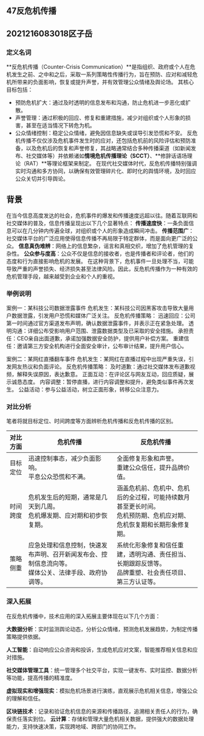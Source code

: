 
47反危机传播
---
2021216083018区子岳
---
### 定义名词 

**反危机传播（Counter-Crisis Communication）**是指组织、政府或个人在危机发生之前、之中和之后，采取一系列策略性传播行为，旨在预防、应对和减轻危机所带来的负面影响，恢复或提升声誉，并有效管理公众情绪及舆论场。
其核心目标包括：

* 预防危机扩大：通过及时透明的信息发布和沟通，防止危机进一步恶化或扩散。
* 声誉管理：通过积极的回应、修复和重建措施，减少对组织或个人形象的损害，甚至在适当情况下转危为机。
* 公众情绪控制：稳定公众情绪，避免因信息缺失或误导引发恐慌和不安。
反危机传播不仅仅涉及危机事件发生时的应对，还包括危机前的风险评估和预防准备，以及危机后的恢复和声誉修复，其战略通常结合多种传播渠道（如新闻发布、社交媒体等）并依赖诸如**情境危机传播理论（SCCT）**、**修辞话语场理论（RAT）**等理论框架来制定。
在现代社交媒体时代，反危机传播特别强调实时沟通和多方协同，以确保有效管理碎片化、即时化的舆情环境，及时回应公众关切并引导舆论。

## 背景
在当今信息高度发达的社会，危机事件的爆发和传播速度远超以往。随着互联网和社交媒体的普及，信息传播呈现出以下几个显著特点：
**传播速度快**：一条负面信息可以在几分钟内传遍全球，对组织或个人的形象造成瞬间冲击。
**传播范围广**：社交媒体平台的广泛应用使得信息传播不再局限于特定群体，而是面向更广泛的公众。
**信息真伪难辨**：网络上的信息繁杂，谣言和真相交织，增加了危机管理的复杂性。
**公众参与度高**：公众不仅是信息的接收者，也是传播者和评论者，他们的态度和行为直接影响危机的发展。
在这种背景下，危机事件一旦处理不当，可能导致严重的声誉损失、经济损失甚至法律风险。因此，反危机传播作为一种有效的危机管理手段，越来越受到企业和个人的重视。

### 举例说明

案例一：某科技公司数据泄露事件
危机发生：某科技公司因黑客攻击导致大量用户数据泄露，引发用户恐慌和媒体广泛关注。
反危机传播策略：
迅速回应：公司第一时间通过官方渠道发布声明，确认数据泄露事件，并表示正在紧急处理。
透明沟通：详细公布受影响用户范围、泄露数据类型及已采取的安全措施。
承担责任：CEO亲自出面道歉，承诺加强数据安全防护，提供用户补偿方案。
重建信任：邀请第三方安全机构进行全面安全审计，公布审计结果，提升用户信心。

案例二：某网红直播翻车事件
危机发生：某网红在直播过程中出现严重失误，引发网友热议和负面评论。
反危机传播策略：
及时道歉：通过社交媒体发布道歉视频，解释失误原因，表达歉意。
正面互动：在评论区与网友互动，回应质疑，展示诚恳态度。
内容调整：暂停直播，进行内容调整和提升，避免类似事件再次发生。
公益活动：参与公益活动，树立正面形象，转移公众注意力。

### 对比分析
笔者将就目标定位、时间跨度等方面辨析危机传播和反危机传播的区别。
 
| 对比方面 | 危机传播 | 反危机传播 | 
|:-----------:|-----------|-------------| 
| 目标定位 | 迅速控制事态，减少负面影响。 <br> 平息公众恐慌和不满。 | 全面修复形象和声誉。 <br> 重建公众信任，提升品牌价值。 |
| 时间跨度 | 危机发生后的短期，通常是几天到几周。 <br> 危机爆发期、应对期和初步恢复期。 | 涵盖危机前、危机中、危机后的全过程，可能持续数月甚至更长时间。 <br> 危机预防期、危机应对期、危机恢复期和长期形象修复期。 |
| 策略侧重 | 应急处理和信息控制，快速发布声明、召开新闻发布会、控制信息流向等。 <br> 媒体公关、法律手段、政府协调等。 | 系统化形象修复和信任重建，透明沟通、责任担当、长期跟踪反馈等。 <br> 品牌重塑、社会责任项目、第三方认证等。 |

### 深入拓展
在反危机传播中，技术应用的深入拓展主要体现在以下几个方面：

**大数据分析**：实时监测舆论动态，分析公众情绪，预测危机发展趋势，为制定传播策略提供依据。

**人工智能**：自动响应公众咨询和投诉，生成危机应对文案，智能推荐相关信息和应对措施。

**社交媒体管理工具**：统一管理多个社交平台，实现一键发布、实时监控、数据分析等功能，提高传播的精准度。

**虚拟现实和增强现实**：模拟危机场景进行演练，直观展示危机相关信息，增强公众的理解和信任。

**区块链技术**：记录和验证危机信息的来源和传播路径，追溯相关责任人的行为，确保责任落实到位。
**云计算**：存储和管理大量危机相关数据，提供强大的数据处理能力，支持快速决策，实现跨地域、跨部门的协同工作。
